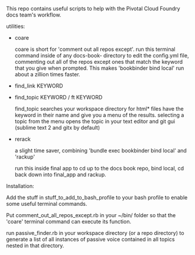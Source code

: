 This repo contains useful scripts to help with the Pivotal Cloud Foundry docs team's workflow.


utilities:

* coare

	coare is short for 'comment out all repos except'. run this terminal command inside of any docs-book- directory to edit the config.yml file, commenting out all of the repos except ones that match the keyword that you give when prompted. This makes 'bookbinder bind local' run about a zillion times faster.

* find_link KEYWORD

* find_topic KEYWORD / ft KEYWORD

	find_topic searches your workspace directory for html* files have the keyword in their name and give you a menu of the results. selecting a topic from the menu opens the topic in your text editor and git gui (sublime text 2 and gitx by default)

* rerack

	a slight time saver, combining 'bundle exec bookbinder bind local' and 'rackup'

	run this inside final app to cd up to the docs book repo, bind local, cd back down into final_app and rackup.

Installation:

Add the stuff in stuff_to_add_to_bash_profile to your bash profile to enable some useful terminal commands.

Put comment_out_all_repos_except.rb in your ~/bin/ folder so that the 'coare' terminal command can execute its function.



run passive_finder.rb in your workspace directory (or a repo directory) to generate a list of all instances of passive voice contained in all topics nested in that directory.